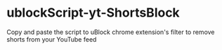 # ublockScript-yt-ShortsBlock
Copy and paste the script to uBlock chrome extension's filter to remove shorts from your YouTube feed
